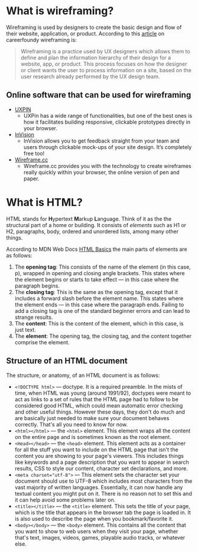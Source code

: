 # What is wireframing?

Wireframing is used by designers to create the basic design and flow of their website, application, or product. According to this [article](https://careerfoundry.com/en/blog/ux-design/how-to-create-your-first-wireframe/) on careerfoundy wireframing is: 
> Wireframing is a practice used by UX designers which allows them to define and plan the information hierarchy of their design for a website, app, or product. This process focuses on how the designer or client wants the user to process information on a site, based on the user research already performed by the UX design team.

## Online software that can be used for wireframing

* [UXPIN](https://www.uxpin.com/)
    * UXPin has a wide range of functionalities, but one of the best ones is how it facilitates building responsive, clickable prototypes directly in your browser.
* [InVision](http://www.invisionapp.com/)
    * InVision allows you to get feedback straight from your team and users through clickable mock-ups of your site design. It’s completely free too!
* [Wireframe.cc](https://wireframe.cc/)
    * Wireframe.cc provides you with the technology to create wireframes really quickly within your browser, the online version of pen and paper.

# What is HTML?

HTML stands for **H**ypertext **M**arkup **L**anguage. Think of it as the the structural part of a home or building. It consists of _elements_ such as H1 or H2, paragraphs, body, ordered and unordered lists, among many other things. 

According to MDN Web Docs [HTML Basics](https://developer.mozilla.org/en-US/docs/Learn/Getting_started_with_the_web/HTML_basics) the main parts of elements are as follows:

1. The **opening tag**: This consists of the name of the element (in this case, p), wrapped in opening and closing angle brackets. This states where the element begins or starts to take effect — in this case where the paragraph begins.
2. The **closing tag**: This is the same as the opening tag, except that it includes a forward slash before the element name. This states where the element ends — in this case where the paragraph ends. Failing to add a closing tag is one of the standard beginner errors and can lead to strange results.
3. The **content**: This is the content of the element, which in this case, is just text.
4. The **element**: The opening tag, the closing tag, and the content together comprise the element.

## Structure of an HTML document

The structure, or anatomy, of an HTML document is as follows:

* `<!DOCTYPE html>` — doctype. It is a required preamble. In the mists of time, when HTML was young (around 1991/92), doctypes were meant to act as links to a set of rules that the HTML page had to follow to be considered good HTML, which could mean automatic error checking and other useful things. However these days, they don't do much and are basically just needed to make sure your document behaves correctly. That's all you need to know for now.
* `<html></html>` — the `<html>` element. This element wraps all the content on the entire page and is sometimes known as the root element.
* `<Head></head>` — the `<head>` element. This element acts as a container for all the stuff you want to include on the HTML page that isn't the content you are showing to your page's viewers. This includes things like keywords and a page description that you want to appear in search results, CSS to style our content, character set declarations, and more.
* `<meta charset="utf-8">` — This element sets the character set your document should use to UTF-8 which includes most characters from the vast majority of written languages. Essentially, it can now handle any textual content you might put on it. There is no reason not to set this and it can help avoid some problems later on.
* `<title></title>` — the `<title>` element. This sets the title of your page, which is the title that appears in the browser tab the page is loaded in. It is also used to describe the page when you bookmark/favorite it.
* `<body></body>` — the `<body>` element. This contains all the content that you want to show to web users when they visit your page, whether that's text, images, videos, games, playable audio tracks, or whatever else.
